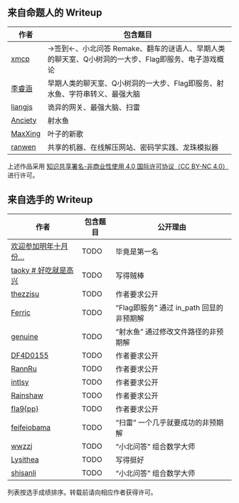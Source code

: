 ## 来自命题人的 Writeup

| 作者          | 包含题目                                                     |
| ------------- | ------------------------------------------------------------ |
| [xmcp](xmcp/) | →签到←、小北问答 Remake、翻车的谜语人、早期人类的聊天室、Q小树洞的一大步、Flag即服务、电子游戏概论 |
| [李睿涵](lrh/) | 早期人类的聊天室、Q小树洞的一大步、Flag即服务、射水鱼、字符串转义、最强大脑 |
| [liangjs](liangjs/) | 诡异的网关、最强大脑、扫雷 |
| [Anciety](Anciety/) | 射水鱼 |
| [MaxXing](MaxXing/) | 叶子的新歌 |
| [ranwen](ranwen/) | 共享的机器、在线解压网站、密码学实践、龙珠模拟器 |

上述作品采用 [知识共享署名-非商业性使用 4.0 国际许可协议（CC BY-NC 4.0）](http://creativecommons.org/licenses/by-nc/4.0/) 进行许可。



## 来自选手的 Writeup

| 作者                                                         | 包含题目 | 公开理由                                 |
| ------------------------------------------------------------ | -------- | ---------------------------------------- |
| [欢迎参加明年十月份…](players/欢迎参加明年十月份中科大第九届信安大赛/) | TODO     | 毕竟是第一名                             |
| [taoky # 好吃就是高兴](players/taoky-v2/)                    | TODO     | 写得贼棒                                 |
| [thezzisu](players/thezzisu/)                                | TODO     | 作者要求公开                             |
| [Ferric](players/Ferric/)                                    | TODO     | “Flag即服务” 通过 in_path 回显的非预期解 |
| [genuine](players/genuine/)                                  | TODO     | “射水鱼” 通过修改文件路径的非预期解      |
| [DF4D0155](players/DF4D0155/)                                | TODO     | 作者要求公开                             |
| [RannRu](players/RannRu-v2/)                                 | TODO     | 作者要求公开                             |
| [intlsy](players/intlsy/)                                    | TODO     | 作者要求公开                             |
| [Rainshaw](players/Rainshaw/)                                | TODO     | 作者要求公开                             |
| [fIa9{pp}](players/fIa9pp)                                   | TODO     | 作者要求公开                             |
| [feifeiobama](players/feifeiobama/)                          | TODO     | “扫雷” 一个几乎就要成功的非预期解        |
| [wwzzj](players/wwzzj/)                                      | TODO     | “小北问答” 组合数学大师                  |
| [Lysithea](Lysithea)                                         | TODO     | 写得挺好                                 |
| [shisanli](players/shisanli/)                                | TODO     | “小北问答” 组合数学大师                  |

列表按选手成绩排序。转载前请向相应作者获得许可。


